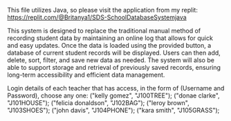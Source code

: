 This file utilizes Java, so please visit the application from my replit: https://replit.com/@Britanya1/SDS-SchoolDatabaseSystemjava

This system is designed to replace the traditional manual method of recording student data by maintaining an online log that allows for quick and easy updates. Once the data is loaded using the provided button, a database of current student records will be displayed. Users can then add, delete, sort, filter, and save new data as needed. The system will also be able to support storage and retrieval of previously saved records, ensuring long-term accessibility and efficient data management.

Login details of each teacher that has access, in the form of (Username and Password), choose any one:
("kelly gomez", "J100TREE");
("donae clarke", "J101HOUSE");
("felicia donaldson", "J102BAG");
("leroy brown", "J103SHOES");
("john davis", "J104PHONE");
("kara smith", "J105GRASS");
